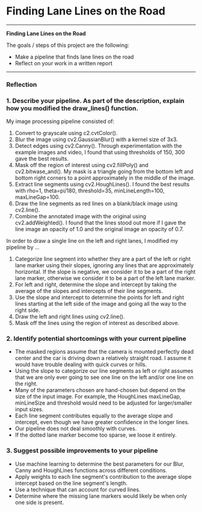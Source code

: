 # **Finding Lane Lines on the Road** 

---

**Finding Lane Lines on the Road**

The goals / steps of this project are the following:
* Make a pipeline that finds lane lines on the road
* Reflect on your work in a written report

---

### Reflection

### 1. Describe your pipeline. As part of the description, explain how you modified the draw_lines() function.

My image processing pipeline consisted of:

1. Convert to grayscale using c2.cvtColor().
1. Blur the image using cv2.GaussianBlur() with a kernel size of 3x3.
1. Detect edges using cv2.Canny(). Through experimentation with the example images and video, I found that using thresholds of 150, 300 gave the best results.
1. Mask off the region of interest using cv2.fillPoly() and cv2.bitwase_and(). My mask is a triangle going from the bottom left and bottom right corners to a point approximately in the middle of the image.
1. Extract line segments using cv2.HoughLines(). I found the best results with rho=1, theta=pi/180, threshold=35, minLineLength=100, maxLineGap=100.
1. Draw the line segments as red lines on a blank/black image using cv2.line().
1. Combine the annotated image with the original using cv2.addWeighted(). I found that the lines stood out more if I gave the line image an opacity of 1.0 and the original image an opacity of 0.7.

In order to draw a single line on the left and right lanes, I modified my pipeline by ...

1. Categorize line segment into whether they are a part of the left or right lane marker using their slopes, ignoring any lines that are approximately horizontal. If the slope is negative, we consider it to be a part of the right lane marker, otherwise we consider it to be a part of the left lane marker.
1. For left and right, determine the slope and intercept by taking the average of the slopes and intercepts of their line segments.
1. Use the slope and intercept to determine the points for left and right lines starting at the left side of the image and going all the way to the right side.
1. Draw the left and right lines using cv2.line().
1. Mask off the lines using the region of interest as described above.

### 2. Identify potential shortcomings with your current pipeline

- The masked regions assume that the camera is mounted perfectly dead center and the car is driving down a relatively straight road. I assume it would have trouble dealing with quick curves or hills.
- Using the slope to categorize our line segments as left or right assumes that we are only ever going to see one line on the left and/or one line on the right.
- Many of the parameters chosen are hand-chosen but depend on the size of the input image. For example, the HoughLines maxLineGap, minLineSize and threshold would need to be adjusted for larger/smaller input sizes.
- Each line segment contributes equally to the average slope and intercept, even though we have greater confidence in the longer lines.
- Our pipeline does not deal smoothly with curves.
- If the dotted lane marker become too sparse, we loose it entirely.


### 3. Suggest possible improvements to your pipeline

- Use machine learning to determine the best parameters for our Blur, Canny and HoughLines functions across different conditions.
- Apply weights to each line segment's contribution to the average slope intercept based on the line segment's length.
- Use a technique that can account for curved lines.
- Determine where the missing lane markers would likely be when only one side is present.
